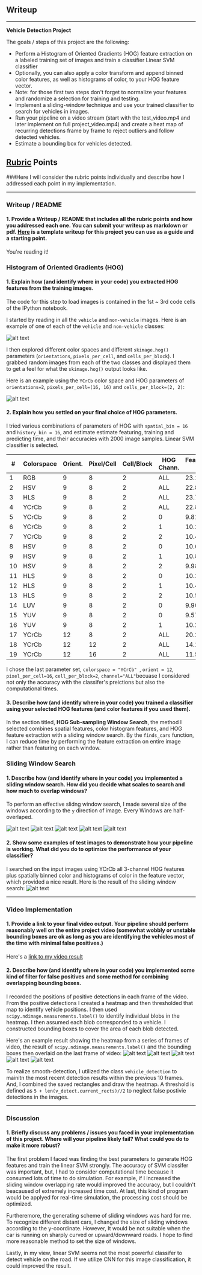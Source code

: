 ## Writeup
---

**Vehicle Detection Project**

The goals / steps of this project are the following:

* Perform a Histogram of Oriented Gradients (HOG) feature extraction on a labeled training set of images and train a classifier Linear SVM classifier
* Optionally, you can also apply a color transform and append binned color features, as well as histograms of color, to your HOG feature vector. 
* Note: for those first two steps don't forget to normalize your features and randomize a selection for training and testing.
* Implement a sliding-window technique and use your trained classifier to search for vehicles in images.
* Run your pipeline on a video stream (start with the test_video.mp4 and later implement on full project_video.mp4) and create a heat map of recurring detections frame by frame to reject outliers and follow detected vehicles.
* Estimate a bounding box for vehicles detected.

[//]: # (Image References)
[image1]: ./output_images/car_notcar.png
[image2]: ./output_images/car_notcar_hog.png
[image3]: ./output_images/hog_sub_sampling_result_1.png
[image4-1]: ./output_images/hog_sub_sampling_windows_1.png
[image4-2]: ./output_images/hog_sub_sampling_windows_2.png
[image4-3]: ./output_images/hog_sub_sampling_windows_3.png
[image4-4]: ./output_images/hog_sub_sampling_windows_4.png
[image4-5]: ./output_images/hog_sub_sampling_windows_5.png
[image5-1]: ./output_images/heatmap_threshold_1.png
[image5-2]: ./output_images/heatmap_threshold_2.png
[image5-3]: ./output_images/heatmap_threshold_3.png
[image5-4]: ./output_images/heatmap_threshold_4.png
[image5-5]: ./output_images/heatmap_threshold_5.png
[video1]: ./project_video_out.mp4

## [Rubric](https://review.udacity.com/#!/rubrics/513/view) Points
###Here I will consider the rubric points individually and describe how I addressed each point in my implementation.  

---
### Writeup / README

#### 1. Provide a Writeup / README that includes all the rubric points and how you addressed each one.  You can submit your writeup as markdown or pdf.  [Here](https://github.com/udacity/CarND-Vehicle-Detection/blob/master/writeup_template.md) is a template writeup for this project you can use as a guide and a starting point.  

You're reading it!

### Histogram of Oriented Gradients (HOG)

#### 1. Explain how (and identify where in your code) you extracted HOG features from the training images.

The code for this step to load images is contained in the 1st ~ 3rd code cells of the IPython notebook.

I started by reading in all the `vehicle` and `non-vehicle` images.  Here is an example of one of each of the `vehicle` and `non-vehicle` classes:

![alt text][image1]

I then explored different color spaces and different `skimage.hog()` parameters (`orientations`, `pixels_per_cell`, and `cells_per_block`).  I grabbed random images from each of the two classes and displayed them to get a feel for what the `skimage.hog()` output looks like.

Here is an example using the `YCrCb` color space and HOG parameters of `orientations=2`, `pixels_per_cell=(16, 16)` and `cells_per_block=(2, 2)`:


![alt text][image2]

#### 2. Explain how you settled on your final choice of HOG parameters.

I tried various combinations of parameters of HOG with ```spatial_bin = 16``` and ```history_bin = 16```, and estimate estimate featuring, training and predicting time, and their accuracies with 2000 image samples. Linear SVM classifier is selected. 

| #    | Colorspace | Orient. | Pixel/Cell | Cell/Block | HOG Chann.| Featuring+Training T.| Predicting T.| Accuracy|
|-----|-----|-----|-----|-----|-----|-----|-----|-----|
|1    |RGB  |9    |8    |2    |ALL  |23.14|0.0025|0.955|
|2    |HSV  |9    |8    |2    |ALL  |22.88|0.0024|0.983|
|3    |HLS  |9    |8    |2    |ALL  |23.72|0.0026|0.983|
|4    |YCrCb|9    |8    |2    |ALL  |22.87|0.0026|0.990|
|5    |YCrCb|9    |8    |2    |0    |9.81 |0.0021|0.963|
|6    |YCrCb|9    |8    |2    |1    |10.24|0.0020|0.958|
|7    |YCrCb|9    |8    |2    |2    |10.45|0.0023|0.953|
|8    |HSV  |9    |8    |2    |0    |10.68|0.0023|0.953|
|9    |HSV  |9    |8    |2    |1    |10.81|0.0021|0.965|
|10   |HSV  |9    |8    |2    |2    |9.98 |0.0019|0.980|
|11   |HLS  |9    |8    |2    |0    |10.32|0.0023|0.955|
|12   |HLS  |9    |8    |2    |1    |10.41|0.0021|0.973|
|13   |HLS  |9    |8    |2    |2    |10.59|0.0022|0.930|
|14   |LUV  |9    |8    |2    |0    |9.90 |0.0024|0.985|
|15   |YUV  |9    |8    |2    |0    |9.57 |0.0024|0.985|
|16   |YUV  |9    |8    |2    |1    |10.2 |0.0022|0.980|
|17   |YCrCb|12   |8    |2    |ALL  |20.23|0.0026|0.980|
|18   |YCrCb|12   |12   |2    |ALL  |14.13|0.0026|0.985|
|19   |YCrCb|12   |16   |2    |ALL  |11.51|0.0026|0.990|

I chose the last parameter set, ```colorspace = "YCrCb" ```, ```orient = 12```, ```pixel_per_cell=16```, ```cell_per_block=2```, ```channel="ALL"```becuase I considered not only the accuracy with the classifer's preictions but also the computational times. 


#### 3. Describe how (and identify where in your code) you trained a classifier using your selected HOG features (and color features if you used them).

In the section titled, **HOG Sub-sampling Window Search**, the method I selected combines spatial features, color histogram features, and HOG feature extraction with a sliding window search. By the ```finds_cars``` function, I can reduce time by performing the feature extraction on entire image rather than featuring on each window. 


### Sliding Window Search

#### 1. Describe how (and identify where in your code) you implemented a sliding window search.  How did you decide what scales to search and how much to overlap windows?

To perform an effective slidng window search, I made several size of the windows according to the ```y``` direction of image. Every Windows are half-overlaped. 

![alt text][image4-1]
![alt text][image4-2]
![alt text][image4-3]
![alt text][image4-4]
![alt text][image4-5]

#### 2. Show some examples of test images to demonstrate how your pipeline is working.  What did you do to optimize the performance of your classifier?

I searched on the input images using YCrCb all 3-channel HOG features plus spatially binned color and histograms of color in the feature vector, which provided a nice result. Here is the result of the sliding window search:
![alt text][image3]



---

### Video Implementation

#### 1. Provide a link to your final video output.  Your pipeline should perform reasonably well on the entire project video (somewhat wobbly or unstable bounding boxes are ok as long as you are identifying the vehicles most of the time with minimal false positives.)
Here's a [link to my video result](./project_video_out.mp4)


#### 2. Describe how (and identify where in your code) you implemented some kind of filter for false positives and some method for combining overlapping bounding boxes.

I recorded the positions of positive detections in each frame of the video.  From the positive detections I created a heatmap and then thresholded that map to identify vehicle positions.  I then used `scipy.ndimage.measurements.label()` to identify individual blobs in the heatmap.  I then assumed each blob corresponded to a vehicle.  I constructed bounding boxes to cover the area of each blob detected.  

Here's an example result showing the heatmap from a series of frames of video, the result of `scipy.ndimage.measurements.label()` and the bounding boxes then overlaid on the last frame of video:
![alt text][image5-1]
![alt text][image5-2]
![alt text][image5-3]
![alt text][image5-4]
![alt text][image5-5]

To realize smooth-detection, I utilized the class `vehicle_detection` to mainitn the most recent detection results within the previous 10 frames. And, I combined the saved rectangles and draw the heatmap. A threshold is defined as `5 + len(v_detect.current_rects)//2` to neglect false postivie detections in the images. 

---

### Discussion

#### 1. Briefly discuss any problems / issues you faced in your implementation of this project.  Where will your pipeline likely fail?  What could you do to make it more robust?

The first problem I faced was finding the best parameters to generate HOG features and train the linear SVM strongly. The accuracy of SVM classifer was important, but, I had to consider computational time because it consumed lots of time to do simulation. For example, if I increased the sliding window overlapping rate would improved the accuracy, but I couldn't beacaused of extremely increased time cost. At last, this kind of program would be applyed for real-time simulation, the processing cost should be optimized.

Furtheremore, the generating scheme of sliding windows was hard for me. To recognize different distant cars, I changed the size of sliding windows according to the y-coordinate. However, It would be not suitable when the car is running on sharply curved or upward/downward roads. I hope to find more reasonable method to set the size of windows.

Lastly, in my view, linear SVM seems not the most powerful classifer to detect vehicle on the road. If we utilize CNN for this image classification, it could improved the result.


